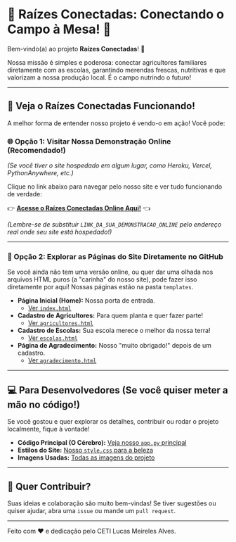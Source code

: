 # 🌳 Raízes Conectadas: Conectando o Campo à Mesa! 🏫

Bem-vindo(a) ao projeto **Raízes Conectadas**! 👋

Nossa missão é simples e poderosa: conectar agricultores familiares diretamente com as escolas, garantindo merendas frescas, nutritivas e que valorizam a nossa produção local. É o campo nutrindo o futuro!

---

## 🚀 Veja o Raízes Conectadas Funcionando!

A melhor forma de entender nosso projeto é vendo-o em ação! Você pode:

### 🌐 Opção 1: Visitar Nossa Demonstração Online (Recomendado!)

*(Se você tiver o site hospedado em algum lugar, como Heroku, Vercel, PythonAnywhere, etc.)*

Clique no link abaixo para navegar pelo nosso site e ver tudo funcionando de verdade:

👉 **[Acesse o Raízes Conectadas Online Aqui!](LINK_DA_SUA_DEMONSTRACAO_ONLINE)** 👈

*(Lembre-se de substituir `LINK_DA_SUA_DEMONSTRACAO_ONLINE` pelo endereço real onde seu site está hospedado!)*

---

### 📄 Opção 2: Explorar as Páginas do Site Diretamente no GitHub

Se você ainda não tem uma versão online, ou quer dar uma olhada nos arquivos HTML puros (a "carinha" do nosso site), pode fazer isso diretamente por aqui! Nossas páginas estão na pasta `templates`.

* **Página Inicial (Home):** Nossa porta de entrada.
    * [Ver `index.html`](./templates/index.html)
* **Cadastro de Agricultores:** Para quem planta e quer fazer parte!
    * [Ver `agricultores.html`](./templates/agricultores.html)
* **Cadastro de Escolas:** Sua escola merece o melhor da nossa terra!
    * [Ver `escolas.html`](./templates/escolas.html)
* **Página de Agradecimento:** Nosso "muito obrigado!" depois de um cadastro.
    * [Ver `agradecimento.html`](./templates/agradecimento.html)

---

## 💻 Para Desenvolvedores (Se você quiser meter a mão no código!)

Se você gostou e quer explorar os detalhes, contribuir ou rodar o projeto localmente, fique à vontade!

* **Código Principal (O Cérebro):** [Veja nosso `app.py` principal](./app.py)
* **Estilos do Site:** [Nosso `style.css` para a beleza](./static/css/style.css)
* **Imagens Usadas:** [Todas as imagens do projeto](./static/images/)

---

## 🤝 Quer Contribuir?

Suas ideias e colaboração são muito bem-vindas! Se tiver sugestões ou quiser ajudar, abra uma `issue` ou mande um `pull request`.

---

Feito com ❤️ e dedicação pelo CETI Lucas Meireles Alves.
